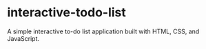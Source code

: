 # interactive-todo-list
A simple interactive to-do list application built with HTML, CSS, and JavaScript.

